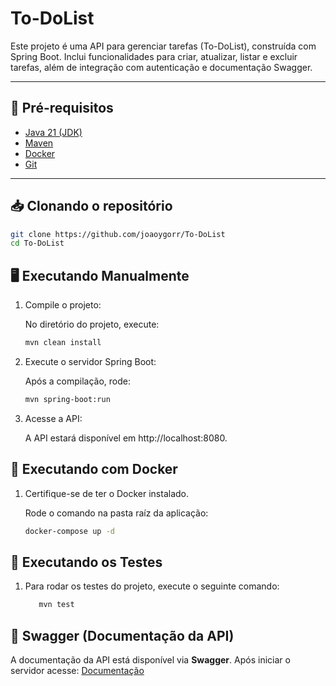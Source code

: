 # To-DoList
Este projeto é uma API para gerenciar tarefas (To-DoList), construída com Spring Boot. Inclui funcionalidades para criar, atualizar, listar e excluir tarefas, além de integração com autenticação e documentação Swagger.

---

## 🚀 Pré-requisitos

- [Java 21 (JDK)](https://www.oracle.com/br/java/technologies/downloads/#jdk21-windows)
- [Maven](https://maven.apache.org/download.cgi)
- [Docker](https://www.docker.com/products/docker-desktop)
- [Git](https://git-scm.com/downloads) 

---

## 📥 Clonando o repositório

```bash
git clone https://github.com/joaoygorr/To-DoList
cd To-DoList
```

## 🖥️ Executando Manualmente

1. Compile o projeto:

    No diretório do projeto, execute:
   ```bash
   mvn clean install
   ```
2. Execute o servidor Spring Boot:

   Após a compilação, rode:
    ```bash
    mvn spring-boot:run
    ```
3. Acesse a API:

   A API estará disponível em http://localhost:8080.

## 🐳 Executando com Docker

1. Certifique-se de ter o Docker instalado.

    Rode o comando na pasta raíz da aplicação: 
    ```bash
    docker-compose up -d
    ```

## 🧪 Executando os Testes

1. Para rodar os testes do projeto, execute o seguinte comando:
    
    ```bash
       mvn test
    ```
## 📖 Swagger (Documentação da API)
A documentação da API está disponível via **Swagger**. Após iniciar o servidor acesse:
[Documentação](http://localhost:8080/apiswagger-ui.html)
